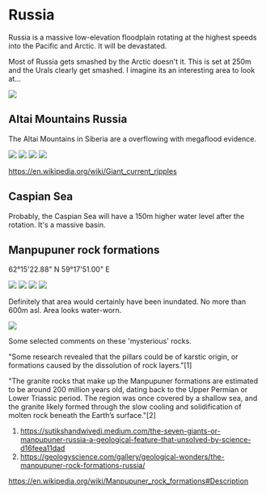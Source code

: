 # Russia

Russia is a massive low-elevation floodplain rotating at the highest speeds into the Pacific and Arctic. It will be devastated.

Most of Russia gets smashed by the Arctic doesn't it. This is set at 250m and the Urals clearly get smashed. I imagine its an interesting area to look at...

![](img/russia-flood.jpg)

## Altai Mountains Russia

The Altai Mountains in Siberia are a overflowing with megaflood evidence.

![](img/altai1.jpg)
![](img/altai2.jpg)
![](img/altai3.jpg)
![](img/altai4.jpg)

https://en.wikipedia.org/wiki/Giant_current_ripples

## Caspian Sea

Probably, the Caspian Sea will have a 150m higher water level after the rotation. It's a massive basin.

## Manpupuner rock formations

62°15'22.88" N  59°17'51.00" E

![](img/manpupuner1.jpg)
![](img/manpupuner2.jpg)
![](img/manpupuner3.jpg)
![](img/manpupuner4.jpg)

Definitely that area would certainly have been inundated. No more than 600m asl. Area looks water-worn.

![](img/manpupuner5.jpg)

Some selected comments on these 'mysterious' rocks.

"Some research revealed that the pillars could be of karstic origin, or formations caused by the dissolution of rock layers."[1]

"The granite rocks that make up the Manpupuner formations are estimated to be around 200 million years old, dating back to the Upper Permian or Lower Triassic period. The region was once covered by a shallow sea, and the granite likely formed through the slow cooling and solidification of molten rock beneath the Earth’s surface."[2]

1. https://sutikshandwivedi.medium.com/the-seven-giants-or-manpupuner-russia-a-geological-feature-that-unsolved-by-science-d16feea11dad
2. https://geologyscience.com/gallery/geological-wonders/the-manpupuner-rock-formations-russia/

https://en.wikipedia.org/wiki/Manpupuner_rock_formations#Description
